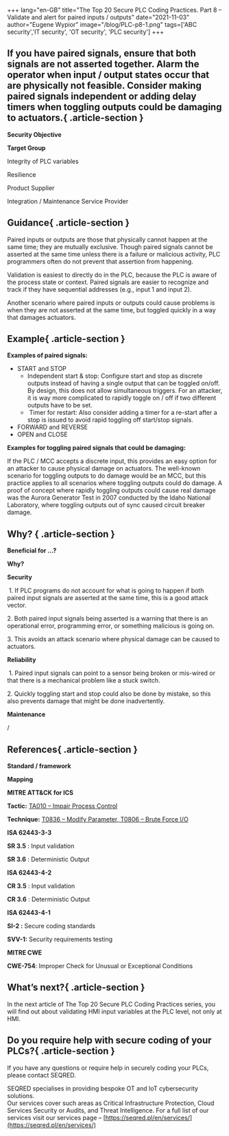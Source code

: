+++
lang="en-GB"
title="The Top 20 Secure PLC Coding Practices. Part 8 – Validate and alert for paired inputs / outputs"
date="2021-11-03"
author="Eugene Wypior"
image="/blog/PLC-p8-1.png"
tags=['ABC security','IT security', 'OT security', 'PLC security']
+++

## **If you have paired signals, ensure that both signals are not asserted together. Alarm the operator when input / output states occur that are physically not feasible. Consider making paired signals independent or adding delay timers when toggling outputs could be damaging to actuators.**{ .article-section }

**Security Objective**

**Target Group**

Integrity of PLC variables

Resilience

Product Supplier

Integration / Maintenance Service Provider

## Guidance{ .article-section }

Paired inputs or outputs are those that physically cannot happen at the same time; they are mutually exclusive. Though paired signals cannot be asserted at the same time unless there is a failure or malicious activity, PLC programmers often do not prevent that assertion from happening. 

Validation is easiest to directly do in the PLC, because the PLC is aware of the process state or context. Paired signals are easier to recognize and track if they have sequential addresses (e.g., input 1 and input 2). 

Another scenario where paired inputs or outputs could cause problems is when they are not asserted at the same time, but toggled quickly in a way that damages actuators. 

## Example{ .article-section }

**Examples of paired signals:** 

*   START and STOP 
    *   Independent start & stop: Configure start and stop as discrete outputs instead of having a single output that can be toggled on/off. By design, this does not allow simultaneous triggers. For an attacker, it is way more complicated to rapidly toggle on / off if two different outputs have to be set.
    *    Timer for restart: Also consider adding a timer for a re-start after a stop is issued to avoid rapid toggling off start/stop signals. 
*   FORWARD and REVERSE 
*   OPEN and CLOSE 

**Examples for toggling paired signals that could be damaging:** 

If the PLC / MCC accepts a discrete input, this provides an easy option for an attacker to cause physical damage on actuators. The well-known scenario for toggling outputs to do damage would be an MCC, but this practice applies to all scenarios where toggling outputs could do damage. A proof of concept where rapidly toggling outputs could cause real damage was the Aurora Generator Test in 2007 conducted by the Idaho National Laboratory, where toggling outputs out of sync caused circuit breaker damage. 

## Why? { .article-section }

**Beneficial for …?**

**Why?**

**Security**

 1. If PLC programs do not account for what is going to happen if both paired input signals are asserted at the same time, this is a good attack vector. 

2\. Both paired input signals being asserted is a warning that there is an operational error, programming error, or something malicious is going on. 

3\. This avoids an attack scenario where physical damage can be caused to actuators.

**Reliability** 

 1. Paired input signals can point to a sensor being broken or mis-wired or that there is a mechanical problem like a stuck switch. 

2\. Quickly toggling start and stop could also be done by mistake, so this also prevents damage that might be done inadvertently. 

**Maintenance** 

/

## References{ .article-section }

**Standard / framework**

**Mapping**

**MITRE ATT&CK for ICS** 

**Tactic:** [TA010 – Impair Process Control](https://collaborate.mitre.org/attackics/index.php/Impair_Process_Control)

**Technique:** [T0836 – Modify Parameter, T0806 – Brute Force I/O](https://collaborate.mitre.org/attackics/index.php/Technique/T0806)

**ISA 62443-3-3** 

**SR 3.5** : Input validation 

**SR 3.6** : Deterministic Output

**ISA 62443-4-2** 

**CR 3.5** : Input validation

**CR 3.6** : Deterministic Output

**ISA 62443-4-1** 

**SI-2 :** Secure coding standards

**SVV-1:** Security requirements testing 

**MITRE CWE**

**CWE-754**: Improper Check for Unusual or Exceptional Conditions

## What’s next?{ .article-section }

In the next article of The Top 20 Secure PLC Coding Practices series, you will find out about validating HMI input variables at the PLC level, not only at HMI.

## Do you require help with secure coding of your PLCs?{ .article-section }

If you have any questions or require help in securely coding your PLCs, please contact SEQRED.

SEQRED specialises in providing bespoke OT and IoT cybersecurity solutions.  
Our services cover such areas as Critical Infrastructure Protection, Cloud Services Security or Audits, and Threat Intelligence. For a full list of our services visit our services page – [https://seqred.pl/en/services/](https://seqred.pl/en/services/)